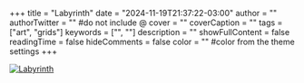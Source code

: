 +++
title = "Labyrinth"
date = "2024-11-19T21:37:22-03:00"
author = ""
authorTwitter = "" #do not include @
cover = ""
coverCaption = ""
tags = ["art", "grids"]
keywords = ["", ""]
description = ""
showFullContent = false
readingTime = false
hideComments = false
color = "" #color from the theme settings
+++

[![Labyrinth](/img/art-labyrinth.png)](https://ariangilesgarcia.github.io/art/src/labyrinth/)
